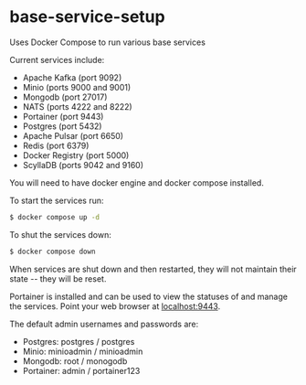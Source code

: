 # base-service-setup
Uses Docker Compose to run various base services

Current services include:

* Apache Kafka (port 9092)
* Minio (ports 9000 and 9001)
* Mongodb (port 27017)
* NATS (ports 4222 and 8222)
* Portainer (port 9443)
* Postgres (port 5432)
* Apache Pulsar (port 6650)
* Redis (port 6379)
* Docker Registry (port 5000)
* ScyllaDB (ports 9042 and 9160)

You will need to have docker engine and docker compose installed.

To start the services run:

```bash
$ docker compose up -d
```

To shut the services down:

```bash
$ docker compose down
```

When services are shut down and then restarted, they will not maintain their state -- they will be reset.

Portainer is installed and can be used to view the statuses of and manage the services.  Point your web browser at [localhost:9443](https://localhost:9443).

The default admin usernames and passwords are:

- Postgres: postgres / postgres
- Minio: minioadmin / minioadmin
- Mongodb: root / monogodb
- Portainer: admin / portainer123
